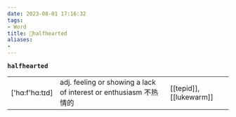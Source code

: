 ```yaml
---
date: 2023-08-01 17:16:32
tags: 
- Word
title: 📖halfhearted
aliases: 
- 
---
```


<pre><strong>halfhearted</strong></pre>
|   |   |   |
|---|---|---|
|['hɑ:f'hɑ:tɪd]|adj. feeling or showing a lack of interest or enthusiasm 不热情的|[[tepid]], [[lukewarm]]|